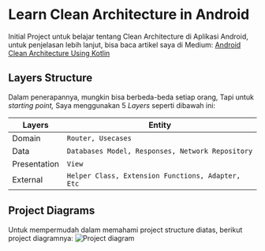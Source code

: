 
# Learn Clean Architecture in Android

Initial Project untuk belajar tentang Clean Architecture di Aplikasi Android, untuk penjelasan lebih lanjut, bisa baca artikel saya di Medium:  [Android Clean Architecture Using Kotlin](https://medium.com/@yogacp/android-clean-architecture-using-kotlin-48306644ada7)

## Layers Structure

Dalam penerapannya, mungkin bisa berbeda-beda setiap orang, Tapi untuk _starting point,_ Saya menggunakan 5 _Layers_ seperti dibawah ini:

|Layers                |Entity                   |
|----------------|-------------------------------|
|Domain          |`Router, Usecases`             |
|Data            |`Databases Model, Responses, Network Repository`|
|Presentation    |`View`                         |
|External        |`Helper Class, Extension Functions, Adapter, Etc`|


## Project Diagrams

Untuk mempermudah dalam memahami project structure diatas, berikut project diagramnya:
![Project diagram](https://snag.gy/4oV3hl.jpg)